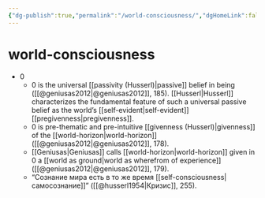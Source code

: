 ```yaml
---
{"dg-publish":true,"permalink":"/world-consciousness/","dgHomeLink":false,"dgPassFrontmatter":false}
---
```


# world-consciousness
- 0
	- 0 is the universal [[passivity (Husserl)|passive]] belief in being ([[@geniusas2012|@geniusas2012]], 185). [[Husserl|Husserl]] characterizes the fundamental feature of such a universal passive belief as the world’s [[self-evident|self-evident]] [[pregivenness|pregivenness]].
	- 0 is pre-thematic and pre-intuitive [[givenness (Husserl)|givenness]] of the [[world-horizon|world-horizon]] ([[@geniusas2012|@geniusas2012]], 178).
	- [[Geniusas|Geniusas]] calls [[world-horizon|world-horizon]] given in 0 a [[world as ground|world as wherefrom of experience]] ([[@geniusas2012|@geniusas2012]], 179).
	- “Сознание мира есть в то же время [[self-consciousness|самосознание]]” ([[@husserl1954|Кризис]], 255).




